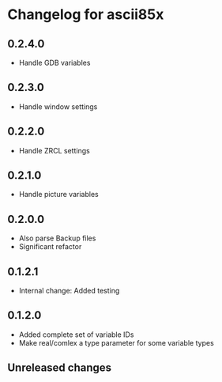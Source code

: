 # Changelog for ascii85x

## 0.2.4.0

- Handle GDB variables

## 0.2.3.0

- Handle window settings

## 0.2.2.0

- Handle ZRCL settings

## 0.2.1.0

- Handle picture variables

## 0.2.0.0

- Also parse Backup files
- Significant refactor

## 0.1.2.1

- Internal change: Added testing

## 0.1.2.0

- Added complete set of variable IDs
- Make real/comlex a type parameter for some variable types

## Unreleased changes
